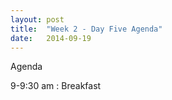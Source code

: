 ```yaml
---
layout: post
title:  "Week 2 - Day Five Agenda"
date:   2014-09-19
---
```


Agenda

9-9:30 am :  Breakfast

